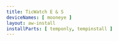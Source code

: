 ```yaml
---
title: TicWatch E & S
deviceNames: [ mooneye ]
layout: aw-install
installParts: [ temponly, tempinstall ]
---
```

